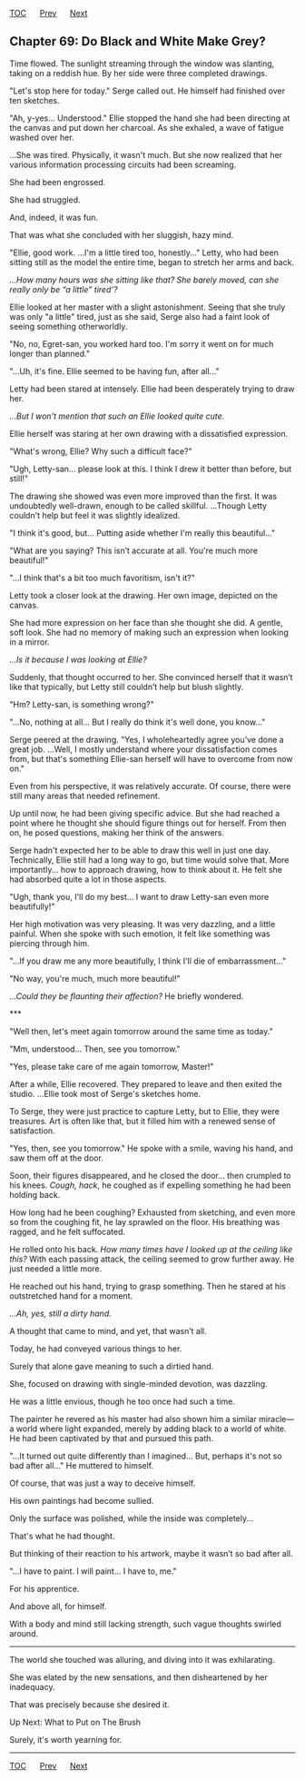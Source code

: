 [TOC](../readme.md)&nbsp;&nbsp;&nbsp;&nbsp;&nbsp;&nbsp;[Prev](index_split_044.md)&nbsp;&nbsp;&nbsp;&nbsp;&nbsp;&nbsp;[Next](index_split_046.md)



## Chapter 69: Do Black and White Make Grey?

Time flowed. The sunlight streaming through the window was slanting,
taking on a reddish hue. By her side were three completed drawings.

"Let's stop here for today." Serge called out. He himself had finished
over ten sketches.

"Ah, y-yes... Understood." Ellie stopped the hand she had been directing
at the canvas and put down her charcoal. As she exhaled, a wave of
fatigue washed over her.

...She was tired. Physically, it wasn't much. But she now realized that
her various information processing circuits had been screaming.

She had been engrossed.

She had struggled.

And, indeed, it was fun.

That was what she concluded with her sluggish, hazy mind.

"Ellie, good work. ...I'm a little tired too, honestly..." Letty, who
had been sitting still as the model the entire time, began to stretch
her arms and back.

*...How many hours was she sitting like that? She barely moved, can she
really only be “a little” tired’?*

Ellie looked at her master with a slight astonishment. Seeing that she
truly was only "a little" tired, just as she said, Serge also had a
faint look of seeing something otherworldly.

"No, no, Egret-san, you worked hard too. I'm sorry it went on for much
longer than planned."

"...Uh, it's fine. Ellie seemed to be having fun, after all..."

Letty had been stared at intensely. Ellie had been desperately trying to
draw her.

*...But I won’t mention that such an Ellie looked quite cute.*

Ellie herself was staring at her own drawing with a dissatisfied
expression.

"What's wrong, Ellie? Why such a difficult face?"

"Ugh, Letty-san... please look at this. I think I drew it better than
before, but still!"

The drawing she showed was even more improved than the first. It was
undoubtedly well-drawn, enough to be called skillful. ...Though Letty
couldn't help but feel it was slightly idealized.

"I think it's good, but... Putting aside whether I'm really this
beautiful..."

"What are you saying? This isn’t accurate at all. You're much more
beautiful!"

"...I think that's a bit too much favoritism, isn't it?"

Letty took a closer look at the drawing. Her own image, depicted on the
canvas.

She had more expression on her face than she thought she did. A gentle,
soft look. She had no memory of making such an expression when looking
in a mirror.

*...Is it because I was looking at Ellie?*

Suddenly, that thought occurred to her. She convinced herself that it
wasn’t like that typically, but Letty still couldn’t help but blush
slightly.

"Hm? Letty-san, is something wrong?"

"...No, nothing at all... But I really do think it's well done, you
know..."

Serge peered at the drawing. "Yes, I wholeheartedly agree you’ve done a
great job. ...Well, I mostly understand where your dissatisfaction comes
from, but that's something Ellie-san herself will have to overcome from
now on."

Even from his perspective, it was relatively accurate. Of course, there
were still many areas that needed refinement.

Up until now, he had been giving specific advice. But she had reached a
point where he thought she should figure things out for herself. From
then on, he posed questions, making her think of the answers.

Serge hadn't expected her to be able to draw this well in just one day.
Technically, Ellie still had a long way to go, but time would solve
that. More importantly... how to approach drawing, how to think about
it. He felt she had absorbed quite a lot in those aspects.

"Ugh, thank you, I'll do my best... I want to draw Letty-san even more
beautifully!"

Her high motivation was very pleasing. It was very dazzling, and a
little painful. When she spoke with such emotion, it felt like something
was piercing through him.

"...If you draw me any more beautifully, I think I'll die of
embarrassment..."

"No way, you're much, much more beautiful!"

*...Could they be flaunting their affection?* He briefly wondered.

\*\*\*

"Well then, let's meet again tomorrow around the same time as today."

"Mm, understood... Then, see you tomorrow."

"Yes, please take care of me again tomorrow, Master!"

After a while, Ellie recovered. They prepared to leave and then exited
the studio. ...Ellie took most of Serge's sketches home.

To Serge, they were just practice to capture Letty, but to Ellie, they
were treasures. Art is often like that, but it filled him with a renewed
sense of satisfaction.

"Yes, then, see you tomorrow." He spoke with a smile, waving his hand,
and saw them off at the door.

Soon, their figures disappeared, and he closed the door... then crumpled
to his knees. *Cough, hack*, he coughed as if expelling something he had
been holding back.

How long had he been coughing? Exhausted from sketching, and even more
so from the coughing fit, he lay sprawled on the floor. His breathing
was ragged, and he felt suffocated.

He rolled onto his back. *How many times have I looked up at the ceiling
like this?* With each passing attack, the ceiling seemed to grow further
away. He just needed a little more.

He reached out his hand, trying to grasp something. Then he stared at
his outstretched hand for a moment.

*...Ah, yes, still a dirty hand.*

A thought that came to mind, and yet, that wasn’t all.

Today, he had conveyed various things to her.

Surely that alone gave meaning to such a dirtied hand.

She, focused on drawing with single-minded devotion, was dazzling.

He was a little envious, though he too once had such a time.

The painter he revered as his master had also shown him a similar
miracle—a world where light expanded, merely by adding black to a world
of white. He had been captivated by that and pursued this path.

"...It turned out quite differently than I imagined... But, perhaps it's
not so bad after all..." He muttered to himself.

Of course, that was just a way to deceive himself.

His own paintings had become sullied.

Only the surface was polished, while the inside was completely...

That's what he had thought.

But thinking of their reaction to his artwork, maybe it wasn’t so bad
after all.

"...I have to paint. I will paint... I have to, me."

For his apprentice.

And above all, for himself.

With a body and mind still lacking strength, such vague thoughts swirled
around.

------------------------------------------------------------------------

The world she touched was alluring, and diving into it was exhilarating.

She was elated by the new sensations, and then disheartened by her
inadequacy.

That was precisely because she desired it.

Up Next: What to Put on The Brush

Surely, it's worth yearning for.


---
[TOC](../readme.md)&nbsp;&nbsp;&nbsp;&nbsp;&nbsp;&nbsp;[Prev](index_split_044.md)&nbsp;&nbsp;&nbsp;&nbsp;&nbsp;&nbsp;[Next](index_split_046.md)

